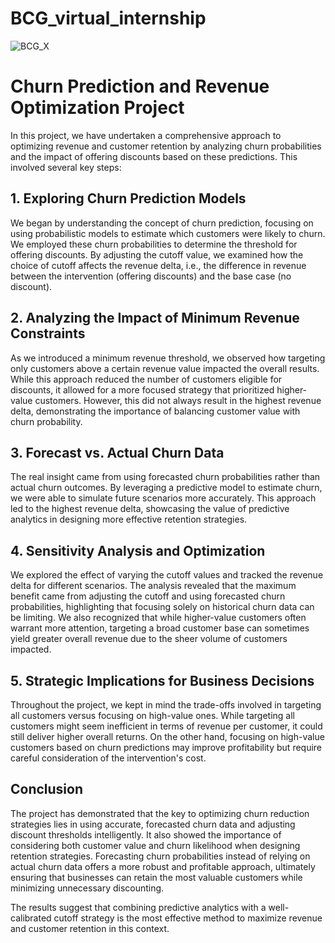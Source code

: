 # BCG_virtual_internship 

![BCG_X](https://github.com/user-attachments/assets/2e4f3176-3f95-47a7-a11a-3ae414bd958b)


# Churn Prediction and Revenue Optimization Project

In this project, we have undertaken a comprehensive approach to optimizing revenue and customer retention by analyzing churn probabilities and the impact of offering discounts based on these predictions. This involved several key steps:

## 1. Exploring Churn Prediction Models

We began by understanding the concept of churn prediction, focusing on using probabilistic models to estimate which customers were likely to churn. We employed these churn probabilities to determine the threshold for offering discounts. By adjusting the cutoff value, we examined how the choice of cutoff affects the revenue delta, i.e., the difference in revenue between the intervention (offering discounts) and the base case (no discount).

## 2. Analyzing the Impact of Minimum Revenue Constraints

As we introduced a minimum revenue threshold, we observed how targeting only customers above a certain revenue value impacted the overall results. While this approach reduced the number of customers eligible for discounts, it allowed for a more focused strategy that prioritized higher-value customers. However, this did not always result in the highest revenue delta, demonstrating the importance of balancing customer value with churn probability.

## 3. Forecast vs. Actual Churn Data

The real insight came from using forecasted churn probabilities rather than actual churn outcomes. By leveraging a predictive model to estimate churn, we were able to simulate future scenarios more accurately. This approach led to the highest revenue delta, showcasing the value of predictive analytics in designing more effective retention strategies.

## 4. Sensitivity Analysis and Optimization

We explored the effect of varying the cutoff values and tracked the revenue delta for different scenarios. The analysis revealed that the maximum benefit came from adjusting the cutoff and using forecasted churn probabilities, highlighting that focusing solely on historical churn data can be limiting. We also recognized that while higher-value customers often warrant more attention, targeting a broad customer base can sometimes yield greater overall revenue due to the sheer volume of customers impacted.

## 5. Strategic Implications for Business Decisions

Throughout the project, we kept in mind the trade-offs involved in targeting all customers versus focusing on high-value ones. While targeting all customers might seem inefficient in terms of revenue per customer, it could still deliver higher overall returns. On the other hand, focusing on high-value customers based on churn predictions may improve profitability but require careful consideration of the intervention's cost.

## Conclusion

The project has demonstrated that the key to optimizing churn reduction strategies lies in using accurate, forecasted churn data and adjusting discount thresholds intelligently. It also showed the importance of considering both customer value and churn likelihood when designing retention strategies. Forecasting churn probabilities instead of relying on actual churn data offers a more robust and profitable approach, ultimately ensuring that businesses can retain the most valuable customers while minimizing unnecessary discounting. 

The results suggest that combining predictive analytics with a well-calibrated cutoff strategy is the most effective method to maximize revenue and customer retention in this context.

